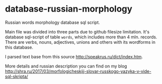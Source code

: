 # database-russian-morphology
Russian words morphology database sql script.

Main file was divided into three parts due to github filesize limitation. It's database sql-script of table `words`, which includes more than 4 mln. records. There are verbs, nouns, adjectives, unions and others with its wordforms in this database.

I parsed text base from this source http://speakrus.ru/dict/index.htm.

More details and russian description you can find on my blog http://shra.ru/2017/03/morfologicheskijj-slovar-russkogo-yazyka-v-vide-sql-skripta/
